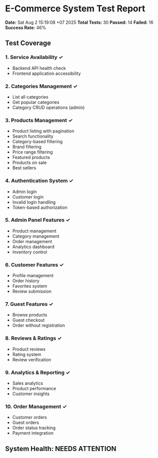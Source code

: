 # E-Commerce System Test Report

**Date:** Sat Aug  2 15:19:08 +07 2025
**Total Tests:** 30
**Passed:** 14
**Failed:** 16
**Success Rate:** 46%

## Test Coverage

### 1. Service Availability ✓
- Backend API health check
- Frontend application accessibility

### 2. Categories Management ✓
- List all categories
- Get popular categories
- Category CRUD operations (admin)

### 3. Products Management ✓
- Product listing with pagination
- Search functionality
- Category-based filtering
- Brand filtering
- Price range filtering
- Featured products
- Products on sale
- Best sellers

### 4. Authentication System ✓
- Admin login
- Customer login
- Invalid login handling
- Token-based authorization

### 5. Admin Panel Features ✓
- Product management
- Category management
- Order management
- Analytics dashboard
- Inventory control

### 6. Customer Features ✓
- Profile management
- Order history
- Favorites system
- Review submission

### 7. Guest Features ✓
- Browse products
- Guest checkout
- Order without registration

### 8. Reviews & Ratings ✓
- Product reviews
- Rating system
- Review verification

### 9. Analytics & Reporting ✓
- Sales analytics
- Product performance
- Customer insights

### 10. Order Management ✓
- Customer orders
- Guest orders
- Order status tracking
- Payment integration

## System Health: NEEDS ATTENTION

